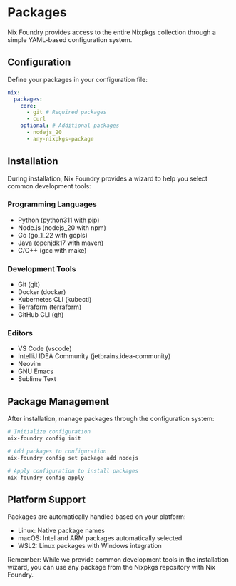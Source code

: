 # Packages

Nix Foundry provides access to the entire Nixpkgs collection through a simple YAML-based configuration system.

## Configuration

Define your packages in your configuration file:

```yaml
nix:
  packages:
    core:
      - git # Required packages
      - curl
    optional: # Additional packages
      - nodejs_20
      - any-nixpkgs-package
```

## Installation

During installation, Nix Foundry provides a wizard to help you select common development tools:

### Programming Languages

- Python (python311 with pip)
- Node.js (nodejs_20 with npm)
- Go (go_1_22 with gopls)
- Java (openjdk17 with maven)
- C/C++ (gcc with make)

### Development Tools

- Git (git)
- Docker (docker)
- Kubernetes CLI (kubectl)
- Terraform (terraform)
- GitHub CLI (gh)

### Editors

- VS Code (vscode)
- IntelliJ IDEA Community (jetbrains.idea-community)
- Neovim
- GNU Emacs
- Sublime Text

## Package Management

After installation, manage packages through the configuration system:

```bash
# Initialize configuration
nix-foundry config init

# Add packages to configuration
nix-foundry config set package add nodejs

# Apply configuration to install packages
nix-foundry config apply
```

## Platform Support

Packages are automatically handled based on your platform:

- Linux: Native package names
- macOS: Intel and ARM packages automatically selected
- WSL2: Linux packages with Windows integration

Remember: While we provide common development tools in the installation wizard, you can use any package from the Nixpkgs repository with Nix Foundry.
